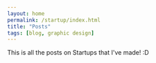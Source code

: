 ```yaml
---
layout: home
permalink: /startup/index.html
title: "Posts"
tags: [blog, graphic design]
---
```


This is all the posts on Startups that I've made! :D
